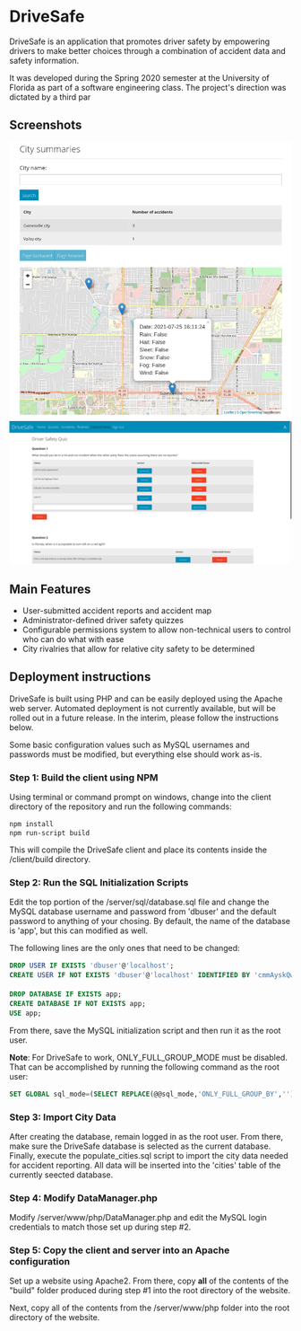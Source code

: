 # DriveSafe

DriveSafe is an application that promotes driver safety by empowering drivers to make better choices through a combination of accident data and safety information. 

It was developed during the Spring 2020 semester at the University of Florida as part of a software engineering class. The project's direction was dictated by a third par

## Screenshots

<img src="https://raw.githubusercontent.com/CameronWhiteCS/DriveSafe/master/screenshots/map.png" width="750">

<img src="https://raw.githubusercontent.com/CameronWhiteCS/DriveSafe/master/screenshots/quiz_editor.png" width="750">

## Main Features

* User-submitted accident reports and accident map
* Administrator-defined driver safety quizzes
* Configurable permissions system to allow non-technical users to control who can do what with ease
* City rivalries that allow for relative city safety to be determined

## Deployment instructions

DriveSafe is built using PHP and can be easily deployed using the Apache web server. Automated deployment is not currently available, but will be rolled out in a future release. In the interim, please follow the instructions below. 

Some basic configuration values such as MySQL usernames and passwords must be modified, but everything else should work as-is. 

### Step 1: Build the client using NPM

Using terminal or command prompt on windows, change into the client directory of the repository and run the following commands:

```
npm install
npm run-script build
```

This will compile the DriveSafe client and place its contents inside the /client/build directory.

### Step 2: Run the SQL Initialization Scripts

Edit the top portion of the /server/sql/database.sql file and change the MySQL database username and password from 'dbuser' and the default password to anything of your chosing. By default, the name of the database is 'app', but this can modified as well. 

The following lines are the only ones that need to be changed:

```sql
DROP USER IF EXISTS 'dbuser'@'localhost';
CREATE USER IF NOT EXISTS 'dbuser'@'localhost' IDENTIFIED BY 'cmmAyskQwmAI1fQ7vJM7';

DROP DATABASE IF EXISTS app;
CREATE DATABASE IF NOT EXISTS app;
USE app;
```
From there, save the MySQL initialization script and then run it as the root user.

**Note**: For DriveSafe to work, ONLY_FULL_GROUP_MODE must be disabled. That can be accomplished by running the following command as the root user:

```sql
SET GLOBAL sql_mode=(SELECT REPLACE(@@sql_mode,'ONLY_FULL_GROUP_BY',''));
```

### Step 3: Import City Data

After creating the database, remain logged in as the root user. From there, make sure the DriveSafe database is selected as the current database. Finally, execute the populate_cities.sql script to import the city data needed for accident reporting. All data will be inserted into the 'cities' table of the currently seected database.

### Step 4: Modify DataManager.php

Modify /server/www/php/DataManager.php and edit the MySQL login credentials to match those set up during step #2.

### Step 5: Copy the client and server into an Apache configuration

Set up a website using Apache2. From there, copy **all** of the contents of the "build" folder produced during step #1 into the root directory of the website. 

Next, copy all of the contents from the /server/www/php folder into the root directory of the website. 
